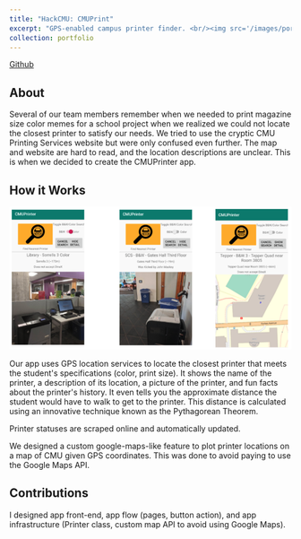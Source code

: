 ```yaml
---
title: "HackCMU: CMUPrint"
excerpt: "GPS-enabled campus printer finder. <br/><img src='/images/portfolio-4/cmuprintersplash.png'>"
collection: portfolio
---
```


[Github](https://github.com/joseph-x-li/CMUPrinter)

## About

Several of our team members remember when we needed to print magazine size color memes for a school project when we realized we could not locate the closest printer to satisfy our needs. We tried to use the cryptic CMU Printing Services website but were only confused even further. The map and website are hard to read, and the location descriptions are unclear. This is when we decided to create the CMUPrinter app.

## How it Works

<img src="/images/portfolio-4/printing.png" width="700"/>

Our app uses GPS location services to locate the closest printer that meets the student's specifications (color, print size). It shows the name of the printer, a description of its location, a picture of the printer, and fun facts about the printer's history. It even tells you the approximate distance the student would have to walk to get to the printer. This distance is calculated using an innovative technique known as the Pythagorean Theorem.

Printer statuses are scraped online and automatically updated.

We designed a custom google-maps-like feature to plot printer locations on a map of CMU given GPS coordinates. This was done to avoid paying to use the Google Maps API.

## Contributions

I designed app front-end, app flow (pages, button action), and app infrastructure (Printer class, custom map API to avoid using Google Maps). 